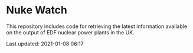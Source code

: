 # Nuke Watch

This repository includes code for retrieving the latest information available on the output of EDF nuclear power plants in the UK.

Last updated: 2021-01-08 06:17